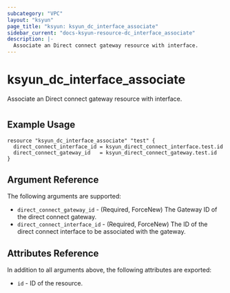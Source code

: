 ```yaml
---
subcategory: "VPC"
layout: "ksyun"
page_title: "ksyun: ksyun_dc_interface_associate"
sidebar_current: "docs-ksyun-resource-dc_interface_associate"
description: |-
  Associate an Direct connect gateway resource with interface.
---
```


# ksyun_dc_interface_associate

Associate an Direct connect gateway resource with interface.

#

## Example Usage

```hcl
resource "ksyun_dc_interface_associate" "test" {
  direct_connect_interface_id = ksyun_direct_connect_interface.test.id
  direct_connect_gateway_id   = ksyun_direct_connect_gateway.test.id
}
```

## Argument Reference

The following arguments are supported:

* `direct_connect_gateway_id` - (Required, ForceNew) The Gateway ID of the direct connect gateway.
* `direct_connect_interface_id` - (Required, ForceNew) The ID of the direct connect interface to be associated with the gateway.

## Attributes Reference

In addition to all arguments above, the following attributes are exported:

* `id` - ID of the resource.



